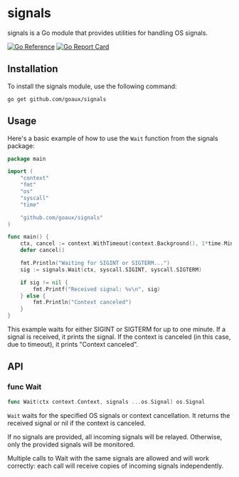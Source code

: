 # signals
signals is a Go module that provides utilities for handling OS signals.

[![Go Reference](https://pkg.go.dev/badge/github.com/goaux/signals.svg)](https://pkg.go.dev/github.com/goaux/signals)
[![Go Report Card](https://goreportcard.com/badge/github.com/goaux/signals)](https://goreportcard.com/report/github.com/goaux/signals)

## Installation

To install the signals module, use the following command:

    go get github.com/goaux/signals

## Usage

Here's a basic example of how to use the `Wait` function from the signals package:

```go
package main

import (
    "context"
    "fmt"
    "os"
    "syscall"
    "time"

    "github.com/goaux/signals"
)

func main() {
    ctx, cancel := context.WithTimeout(context.Background(), 1*time.Minute)
    defer cancel()

    fmt.Println("Waiting for SIGINT or SIGTERM...")
    sig := signals.Wait(ctx, syscall.SIGINT, syscall.SIGTERM)

    if sig != nil {
        fmt.Printf("Received signal: %v\n", sig)
    } else {
        fmt.Println("Context canceled")
    }
}
```

This example waits for either SIGINT or SIGTERM for up to one minute. If a
signal is received, it prints the signal. If the context is canceled (in this
case, due to timeout), it prints "Context canceled".

## API

### func Wait

```go
func Wait(ctx context.Context, signals ...os.Signal) os.Signal
```

`Wait` waits for the specified OS signals or context cancellation. It returns
the received signal or nil if the context is canceled.

If no signals are provided, all incoming signals will be relayed. Otherwise,
only the provided signals will be monitored.

Multiple calls to Wait with the same signals are allowed and will work
correctly: each call will receive copies of incoming signals independently.
